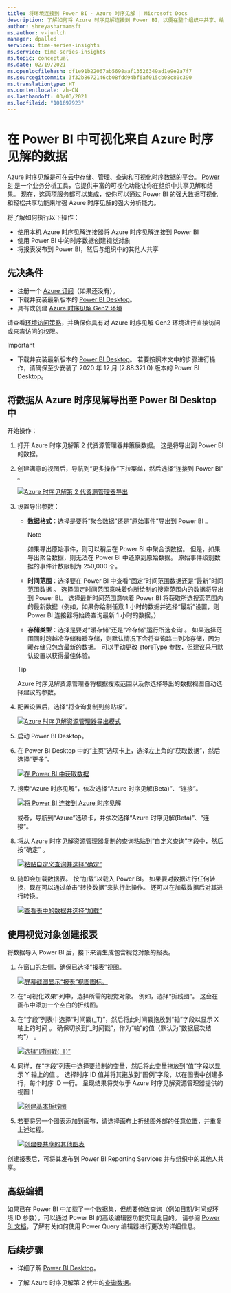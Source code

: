 ```yaml
---
title: 将环境连接到 Power BI - Azure 时序见解 | Microsoft Docs
description: 了解如何将 Azure 时序见解连接到 Power BI，以便在整个组织中共享、绘制图表和显示数据。
author: shreyasharmamsft
ms.author: v-junlch
manager: dpalled
services: time-series-insights
ms.service: time-series-insights
ms.topic: conceptual
ms.date: 02/19/2021
ms.openlocfilehash: df1e91b22067ab5698aaf13526349ad1e9e2a7f7
ms.sourcegitcommit: 3f32b8672146cb08fdd94bf6af015cb08c80c390
ms.translationtype: HT
ms.contentlocale: zh-CN
ms.lasthandoff: 03/03/2021
ms.locfileid: "101697923"
---
```

# <a name="visualize-data-from-azure-time-series-insights-in-power-bi"></a>在 Power BI 中可视化来自 Azure 时序见解的数据

Azure 时序见解是可在云中存储、管理、查询和可视化时序数据的平台。 [Power BI](https://powerbi.microsoft.com) 是一个业务分析工具，它提供丰富的可视化功能让你在组织中共享见解和结果。 现在，这两项服务都可以集成，使你可以通过 Power BI 的强大数据可视化和轻松共享功能来增强 Azure 时序见解的强大分析能力。

将了解如何执行以下操作：

* 使用本机 Azure 时序见解连接器将 Azure 时序见解连接到 Power BI
* 使用 Power BI 中的时序数据创建视觉对象
* 将报表发布到 Power BI，然后与组织中的其他人共享


## <a name="prerequisites"></a>先决条件

* 注册一个 [Azure 订阅](https://www.microsoft.com/china/azure/index.html?fromtype=cn/)（如果还没有）。
* 下载并安装最新版本的 [Power BI Desktop](https://powerbi.microsoft.com/downloads/)。
* 具有或创建 [Azure 时序见解 Gen2 环境](./how-to-provision-manage.md)

请查看[环境访问策略](./concepts-access-policies.md)，并确保你具有对 Azure 时序见解 Gen2 环境进行直接访问或来宾访问的权限。 

> [!IMPORTANT]
> * 下载并安装最新版本的 [Power BI Desktop](https://powerbi.microsoft.com/downloads/)。 若要按照本文中的步骤进行操作，请确保至少安装了 2020 年 12 月 (2.88.321.0) 版本的 Power BI Desktop。 

## <a name="export-data-from-azure-time-series-insights-into-power-bi-desktop"></a>将数据从 Azure 时序见解导出至 Power BI Desktop 中

开始操作：

1. 打开 Azure 时序见解第 2 代资源管理器并策展数据。 这是将导出到 Power BI 的数据。
1. 创建满意的视图后，导航到“更多操作”下拉菜单，然后选择“连接到 Power BI” 。

    [![Azure 时序见解第 2 代资源管理器导出](./media/how-to-connect-power-bi/export-from-explorer.jpg)](./media/how-to-connect-power-bi/export-from-explorer.jpg#lightbox)

1. 设置导出参数：

   * **数据格式**：选择是要将“聚合数据”还是“原始事件”导出到 Power BI 。 

       > [!NOTE]
       > 如果导出原始事件，则可以稍后在 Power BI 中聚合该数据。 但是，如果导出聚合数据，则无法在 Power BI 中还原到原始数据。 原始事件级别数据的事件计数限制为 250,000 个。

   * **时间范围**：选择要在 Power BI 中查看“固定”时间范围数据还是“最新”时间范围数据 。 选择固定时间范围意味着你所绘制的搜索范围内的数据将导出到 Power BI。 选择最新时间范围意味着 Power BI 将获取所选搜索范围内的最新数据（例如，如果你绘制任意 1 小时的数据并选择“最新”设置，则 Power BI 连接器将始终查询最新 1 小时的数据。）
  
   * **存储类型**：选择是要对“暖存储”还是“冷存储”运行所选查询 。 如果选择范围同时跨越冷存储和暖存储，则默认情况下会将查询路由到冷存储，因为暖存储只包含最新的数据。 可以手动更改 storeType 参数，但建议采用默认设置以获得最佳体验。 

    > [!TIP] 
    > Azure 时序见解资源管理器将根据搜索范围以及你选择导出的数据视图自动选择建议的参数。 

1. 配置设置后，选择“将查询复制到剪贴板”。

    [![Azure 时序见解资源管理器导出模式](./media/how-to-connect-power-bi/choose-explorer-parameters.jpg)](./media/how-to-connect-power-bi/choose-explorer-parameters.jpg#lightbox)

1. 启动 Power BI Desktop。
   
1. 在 Power BI Desktop 中的“主页”选项卡上，选择左上角的“获取数据”，然后选择“更多”。

    [![在 Power BI 中获取数据](./media/how-to-connect-power-bi/get-data-power-bi.jpg)](./media/how-to-connect-power-bi/get-data-power-bi.jpg#lightbox)

1. 搜索“Azure 时序见解”，依次选择“Azure 时序见解(Beta)”、“连接”。  

    [![将 Power BI 连接到 Azure 时序见解](./media/how-to-connect-power-bi/select-tsi-connector.jpg)](./media/how-to-connect-power-bi/select-tsi-connector.jpg#lightbox)

    或者，导航到“Azure”选项卡，并依次选择“Azure 时序见解(Beta)”、“连接”。

1. 将从 Azure 时序见解资源管理器复制的查询粘贴到“自定义查询”字段中，然后按“确定” 。

    [![粘贴自定义查询并选择“确定”](./media/how-to-connect-power-bi/custom-query-load.png)](./media/how-to-connect-power-bi/custom-query-load.png#lightbox)  

1.  随即会加载数据表。 按“加载”以载入 Power BI。 如果要对数据进行任何转换，现在可以通过单击“转换数据”来执行此操作。 还可以在加载数据后对其进行转换。

    [![查看表中的数据并选择“加载”](./media/how-to-connect-power-bi/review-the-loaded-data-table.png)](./media/how-to-connect-power-bi/review-the-loaded-data-table.png#lightbox)  

## <a name="create-a-report-with-visuals"></a>使用视觉对象创建报表

将数据导入 Power BI 后，接下来请生成包含视觉对象的报表。

1. 在窗口的左侧，确保已选择“报表”视图。

    [![屏幕截图显示“报表”视图图标。](./media/how-to-connect-power-bi/select-the-report-view.png)](./media/how-to-connect-power-bi/select-the-report-view.png#lightbox)

1. 在“可视化效果”列中，选择所需的视觉对象。 例如，选择“折线图”。 这会在画布中添加一个空白的折线图。

1.  在“字段”列表中选择“时间戳(_T)”，然后将此时间戳拖放到“轴”字段以显示 X 轴上的时间  。 确保切换到“_时间戳”，作为“轴”的值（默认为“数据层次结构”）  。

    [![选择”时间戳(_T)”](./media/how-to-connect-power-bi/select-timestamp.png)](./media/how-to-connect-power-bi/select-timestamp.png#lightbox)

1.  同样，在“字段”列表中选择要绘制的变量，然后将此变量拖放到“值”字段以显示 Y 轴上的值 。 选择时序 ID 值并将其拖放到“图例”字段，以在图表中创建多行，每个时序 ID 一行。 呈现结果将类似于 Azure 时序见解资源管理器提供的视图！ 

    [![创建基本折线图](./media/how-to-connect-power-bi/power-bi-line-chart.png)](./media/how-to-connect-power-bi/power-bi-line-chart.png#lightbox)

1. 若要将另一个图表添加到画布，请选择画布上折线图外部的任意位置，并重复上述过程。

    [![创建要共享的其他图表](./media/how-to-connect-power-bi/power-bi-additional-charts.png)](./media/how-to-connect-power-bi/power-bi-additional-charts.png#lightbox)

创建报表后，可将其发布到 Power BI Reporting Services 并与组织中的其他人共享。

## <a name="advanced-editing"></a>高级编辑
如果已在 Power BI 中加载了一个数据集，但想要修改查询（例如日期/时间或环境 ID 参数），可以通过 Power BI 的高级编辑器功能实现此目的。 请参阅 [Power BI 文档](https://docs.microsoft.com/power-bi/desktop-query-overview)，了解有关如何使用 Power Query 编辑器进行更改的详细信息。 

## <a name="next-steps"></a>后续步骤

* 详细了解 [Power BI Desktop](https://docs.microsoft.com/power-bi/desktop-query-overview)。

* 了解 Azure 时序见解第 2 代中的[查询数据](concepts-query-overview.md)。

